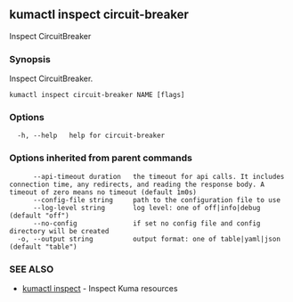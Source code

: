 ## kumactl inspect circuit-breaker

Inspect CircuitBreaker

### Synopsis

Inspect CircuitBreaker.

```
kumactl inspect circuit-breaker NAME [flags]
```

### Options

```
  -h, --help   help for circuit-breaker
```

### Options inherited from parent commands

```
      --api-timeout duration   the timeout for api calls. It includes connection time, any redirects, and reading the response body. A timeout of zero means no timeout (default 1m0s)
      --config-file string     path to the configuration file to use
      --log-level string       log level: one of off|info|debug (default "off")
      --no-config              if set no config file and config directory will be created
  -o, --output string          output format: one of table|yaml|json (default "table")
```

### SEE ALSO

* [kumactl inspect](kumactl_inspect.md)	 - Inspect Kuma resources

